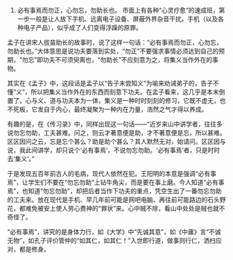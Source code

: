 1. 必有事焉而勿正，心勿忘，勿助长也。
市面上有各种“心灵疗愈”的速成班，第一步一般是让人放下手机、远离电子设备、屏蔽外界杂音干扰。手机（以及各种电子产品），似乎成了人们变得浮躁的原罪。

孟子在讲宋人拔苗助长的故事时，说了这样一句话：“必有事焉而勿正，心勿忘，勿助长也。”大体意思是说功夫要落到实处，“勿正”不要强求事情必须达到自己的预期，“勿忘”即功夫不可须臾离也，“勿助长”不应刻意为之，将集义当作外在的事物。

其实在《孟子》中，这段话是孟子以“告子未尝知义”为喻来劝诫弟子的，告子不懂“义”，所以把集义当作外在的东西而刻意下功夫。在孟子看来，这几乎是本末倒置了，心与义、道与功夫本为一体，集义是一种时时刻刻的修习，它既不虚无，也不死板，它发自于内心，最终凝聚为一种内在力量，浩然之气才得以养成。

有趣的是，在《传习录》中，同样出现这一句话——“近岁来山中讲学者，往往多说勿忘勿助，工夫甚难。问之，则云才著意便是助，才不著意便是忘，所以甚难。区区因问之云，忘是忘个甚么？助是助个甚么？其人默然无对，始请问。区区因与说，我此间讲学，却只说个‘必有事焉’，不说勿忘勿助。‘必有事焉’者，只是时时去‘集义’。”

于是发现五百年前古人的毛病，现代人依然在犯。王阳明的本意是强调“必有事焉”，让学生们不要在“勿忘勿助”上钻牛角尖，而是要在事上磨。今人知道“必有事焉”，也知道“勿忘勿助”，却把后者当作下功夫的重点，凭空生出了一番勿忘勿助的工夫来。放在现代是手机、早几年前可能是网吧电脑、再往前可能路边的石头野花，都难免被安上使人劳心费神的“罪状”来。心中贼不除，看山中处处是贼也就不奇怪了。

“必有事焉”，讲究的是身体力行，如《大学》中“先诚其意”，如《中庸》言“不诚无物”，如孔子评价管仲的“如其仁，如其仁！”入世即行道，做事则行仁，洒扫应对，都是修身。
